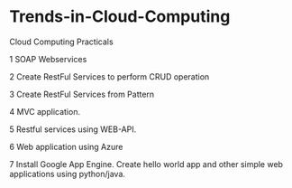 # Trends-in-Cloud-Computing
Cloud Computing Practicals

1 SOAP Webservices

2 Create RestFul Services to perform CRUD operation 

3 Create RestFul Services from Pattern

4 MVC application.

5 Restful services using WEB-API.

6 Web application using Azure

7 Install Google App Engine. Create hello world app and other simple web applications using python/java.
